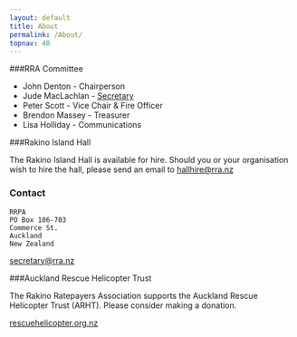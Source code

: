 ```yaml
---
layout: default
title: About
permalink: /About/
topnav: 40
---
```



###RRA Committee

- John Denton - Chairperson
- Jude MacLachlan - [Secretary](mailto:secretary@rra.nz)
- Peter Scott - Vice Chair & Fire Officer
- Brendon Massey - Treasurer
- Lisa Holliday - Communications


###Rakino Island Hall

The Rakino Island Hall is available for hire. Should you or your organisation wish to hire the hall, please send an email to 
[hallhire@rra.nz](mailto:hallhire@rra.nz)


### Contact
    RRPA
    PO Box 106-703
    Commerce St.
    Auckland
    New Zealand

[secretary@rra.nz](mailto:secretary@rra.nz)


###Auckland Rescue Helicopter Trust

The Rakino Ratepayers Association supports the Auckland Rescue Helicopter Trust (ARHT). Please consider making a donation.

[rescuehelicopter.org.nz](http://rescuehelicopter.org.nz/)
